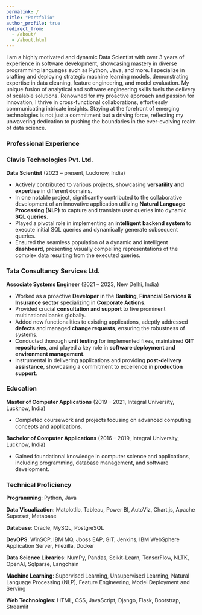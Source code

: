 ```yaml
---
permalink: /
title: "Portfolio"
author_profile: true
redirect_from: 
  - /about/
  - /about.html
---
```


I am a highly motivated and dynamic Data Scientist with over 3 years of experience in software development, showcasing
mastery in diverse programming languages such as Python, Java, and more.
I specialize in crafting and deploying strategic
machine learning models, demonstrating expertise in data cleaning, feature engineering, and model evaluation.
My unique fusion
of analytical and software engineering skills fuels the delivery of scalable solutions. Renowned for my proactive approach and
passion for innovation, I thrive in cross-functional collaborations, effortlessly communicating intricate insights.
Staying at the
forefront of emerging technologies is not just a commitment but a driving force, reflecting my unwavering dedication to pushing
the boundaries in the ever-evolving realm of data science.

### Professional Experience

### Clavis Technologies Pvt. Ltd.
**Data Scientist** (2023 – present, Lucknow, India)
- Actively contributed to various projects, showcasing **versatility and expertise** in different domains.
- In one notable project, significantly contributed to the collaborative development of an innovative application utilizing **Natural Language Processing (NLP)** to capture and translate user queries into dynamic **SQL queries**.
- Played a pivotal role in implementing an **intelligent backend system** to execute initial SQL queries and dynamically generate subsequent queries.
- Ensured the seamless population of a dynamic and intelligent **dashboard**, presenting visually compelling representations of the complex data resulting from the executed queries.

### Tata Consultancy Services Ltd.
**Associate Systems Engineer** (2021 – 2023, New Delhi, India)
- Worked as a proactive **Developer** in the **Banking, Financial Services & Insurance sector** specializing in **Corporate Actions**.
- Provided crucial **consultation and support** to five prominent multinational banks globally.
- Added new functionalities to existing applications, adeptly addressed **defects** and managed **change requests**, ensuring the robustness of systems.
- Conducted thorough **unit testing** for implemented fixes, maintained **GIT repositories**, and played a key role in **software deployment and environment management**.
- Instrumental in delivering applications and providing **post-delivery assistance**, showcasing a commitment to excellence in **production support**.


### Education

**Master of Computer Applications** (2019 – 2021, Integral University, Lucknow, India)
- Completed coursework and projects focusing on advanced computing concepts and applications.

**Bachelor of Computer Applications** (2016 – 2019, Integral University, Lucknow, India)
- Gained foundational knowledge in computer science and applications, including programming, database management, and software development.

### Technical Proficiency

**Programming**: Python, Java

**Data Visualization**: Matplotlib, Tableau, Power BI, AutoViz, Chart.js, Apache Superset, Metabase

**Database**: Oracle, MySQL, PostgreSQL

**DevOPS**: WinSCP, IBM MQ, Jboss EAP, GIT, Jenkins, IBM WebSphere Application Server, Filezilla, Docker

**Data Science Libraries**: NumPy, Pandas, Scikit-Learn, TensorFlow, NLTK, OpenAI, Sqlparse, Langchain

**Machine Learning**: Supervised Learning, Unsupervised Learning, Natural Language Processing (NLP), Feature Engineering, Model Deployment and Serving

**Web Technologies**: HTML, CSS, JavaScript, Django, Flask, Bootstrap, Streamlit

